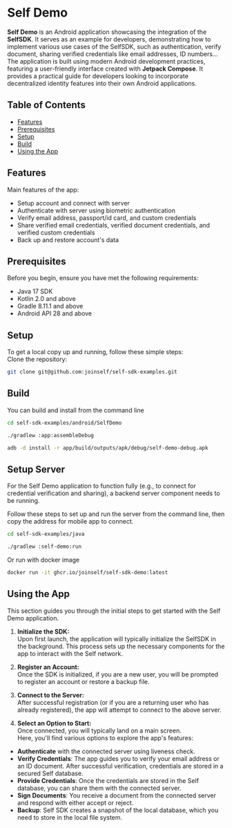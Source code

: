 
# Self Demo

**Self Demo** is an Android application showcasing the integration of the **SelfSDK**. It serves as an example for developers, demonstrating how to implement various use cases of the SelfSDK, such as authentication, verify document, sharing verified credentials like email addresses, ID numbers...  
The application is built using modern Android development practices, featuring a user-friendly interface created with **Jetpack Compose**. It provides a practical guide for developers looking to incorporate decentralized identity features into their own Android applications.

## Table of Contents

- [Features](#features)
- [Prerequisites](#prerequisites)
- [Setup](#setup)
- [Build](#build)
- [Using the App](#using-the-app)

## Features
Main features of the app:

   - Setup account and connect with server
   - Authenticate with server using biometric authentication
   - Verify email address, passport/id card, and custom credentials
   - Share verified email credentials, verified document credentials, and verified custom credentials
   - Back up and restore account's data

## Prerequisites

Before you begin, ensure you have met the following requirements:

   - Java 17 SDK
   - Kotlin 2.0 and above
   - Gradle 8.11.1 and above
   - Android API 28 and above

## Setup

To get a local copy up and running, follow these simple steps:   
Clone the repository:
```bash
git clone git@github.com:joinself/self-sdk-examples.git
```

## Build
You can build and install from the command line

```bash
cd self-sdk-examples/android/SelfDemo

./gradlew :app:assembleDebug

adb -d install -r app/build/outputs/apk/debug/self-demo-debug.apk
```

## Setup Server

For the Self Demo application to function fully (e.g., to connect for credential verification and sharing), a backend server component needs to be running. 

Follow these steps to set up and run the server from the command line, then copy the address for mobile app to connect.
  
```bash
cd self-sdk-examples/java

./gradlew :self-demo:run
```

Or run with docker image

```bash
docker run -it ghcr.io/joinself/self-sdk-demo:latest
```

## Using the App

This section guides you through the initial steps to get started with the Self Demo application.

1.  **Initialize the SDK:**  
   Upon first launch, the application will typically initialize the SelfSDK in the background. This process sets up the necessary components for the app to interact with the Self network.

2.  **Register an Account:**  
   Once the SDK is initialized, if you are a new user, you will be prompted to register an account or restore a backup file.

3.  **Connect to the Server:**  
   After successful registration (or if you are a returning user who has already registered), the app will attempt to connect to the above server.

4.  **Select an Option to Start:**  
   Once connected, you will typically land on a main screen.  
   Here, you'll find various options to explore the app's features:    

   - **Authenticate** with the connected server using liveness check.
   - **Verify Credentials**: The app guides you to verify your email address or an ID document. After successful verification, credentials are stored in a secured Self database.
   - **Provide Credentials**: Once the credentials are stored in the Self database, you can share them with the connected server.
   - **Sign Documents**: You receive a document from the connected server and respond with either accept or reject.
   - **Backup**: Self SDK creates a snapshot of the local database, which you need to store in the local file system.
   
   
